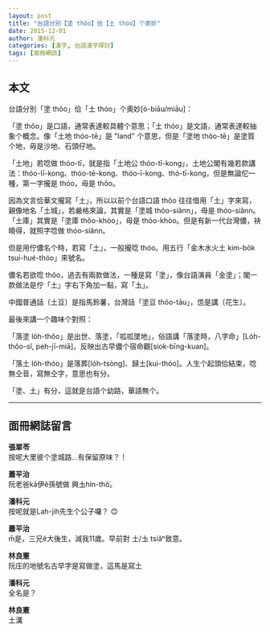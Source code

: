 ```yaml
---
layout: post
title: "台語分別【塗 thôo】佮【土 thóo】个奧妙"
date: 2015-12-01
author: 潘科元
categories: [漢字, 台語漢字探討]
tags: [面冊網誌]
---
```

## 本文

台語分別「塗 thôo」佮「土 thóo」个奧妙[ò-biāu/miāu]：

「塗 thôo」是口語，通常表達較具體个意思；「土 thóo」是文語，通常表達較抽象个概念。像「土地 thóo-tē」是 "land" 个意思，但是「塗地 thôo-tē」是塗質个地，毋是沙地、石頭仔地。

「土地」若唸做 thóo-tī，就是指「土地公 thóo-tī-kong」，土地公閣有幾若款講法：thóo-lī-kong、thóo-tē-kong、thóo-ī-kong、thó-tī-kong，但是無論佗一種，第一字攏是 thóo，毋是 thôo。

因為文言佮華文攏寫「土」，所以以前个台語口語 thôo 往往借用「土」字來寫，親像地名「土城」，若嚴格來論，其實是「塗城 thôo-siânn」，毋是 thóo-siânn。「土庫」其實是「塗庫 thôo-khòo」，毋是 thóo-khòo。但是有新一代台灣儂，袂曉得，就照字唸做 thóo-siânn。

但是用佇儂名个時，若寫「土」，一般攏唸 thóo。用五行「金木水火土 kim-bo̍k tsuí-hué-thóo」來號名。

儂名若欲唸 thôo，過去有兩款做法，一種是寫「塗」，像台語演員「金塗」；閣一款做法是佇「土」字右下角加一點，寫「圡」。

中國普通話〔土豆〕是指馬鈴薯，台灣話「塗豆 thôo-tāu」，怹是講〔花生〕。

最後來講一个趣味个對照：

「落塗 lo̍h-thôo」是出世、落塗，「呱呱墜地」，俗語講「落塗時，八字命」[Lo̍h-thôo-sî, peh-jī-miā]，反映出古早儂个宿命觀[siok-bīng-kuan]。

「落土 lo̍h-thóo」是落葬[lo̍h-tsòng]、歸土[kui-thóo]。人生个起頭佮結束，唸無仝音，寫無仝字，意思也有分。

「塗、土」有分，這就是台語个幼路，華語無个。

---

## 面冊網誌留言

**張翠苓**  
按呢大里彼个塗城路...有保留原味？！

**蕭平治**  
阮老爸kā伊ê孫號做 興圡hin-thô͘。

**潘科元**  
按呢就是Lah-jih先生个公子囉？ 😊

**蕭平治**  
m̄是，三兄ê大後生，減我11歲。早前對 土/圡 tsiâⁿ致意。

**林良憲**  
阮庄的地號名古早字是寫做塗，這馬是寫土

**潘科元**  
全名是？

**林良憲**  
土溝
